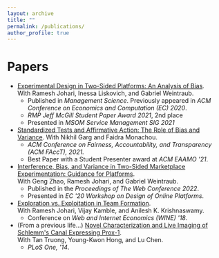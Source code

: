 ```yaml
---
layout: archive
title: ""
permalink: /publications/
author_profile: true
---
```


# Papers
* [Experimental Design in Two-Sided Platforms: An Analysis of Bias](https://arxiv.org/abs/2002.05670).  
With Ramesh Johari, Inessa Liskovich, and Gabriel Weintraub. 
    * Published in *Management Science*. Previously appeared in *ACM Conference on Economics and Computation (EC) 2020*.
    * *RMP Jeff McGill Student Paper Award 2021*, 2nd place
    * Presented in *MSOM Service Management SIG 2021*
* [Standardized Tests and Affirmative Action: The Role of Bias and Variance](https://arxiv.org/abs/2010.04396).
With Nikhil Garg and Faidra Monachou. 
    * *ACM Conference on Fairness, Accountability, and Transparency (ACM FAccT), 2021.*
    * Best Paper with a Student Presenter award at *ACM EAAMO '21*. 
* [Interference, Bias, and Variance in Two-Sided Marketplace Experimentation: Guidance for Platforms](https://arxiv.org/abs/2104.12222).   
With Geng Zhao, Ramesh Johari, and Gabriel Weintraub.
  * Published in the *Proceedings of The Web Conference 2022*.
  * Presented in *EC '20 Workshop on Design of Online Platforms*. 
* [Exploration vs. Exploitation in Team Formation](https://arxiv.org/abs/1809.06937).  
With Ramesh Johari, Vijay Kamble, and Anilesh K. Krishnaswamy.
    * Conference on *Web and Internet Economics (WINE) '18*. 
* (From a previous life...) [Novel Characterization and Live Imaging of Schlemm's Canal Expressing Prox-1](https://pubmed.ncbi.nlm.nih.gov/24827370/).  
With Tan Truong, Young-Kwon Hong, and Lu Chen.
    * *PLoS One, '14*. 
